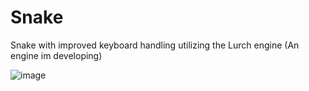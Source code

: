 # Snake
Snake with improved keyboard handling utilizing the Lurch engine (An engine im developing)

![image](https://github.com/user-attachments/assets/24476b00-2c89-4d76-ad9a-d82b925a96c0)
